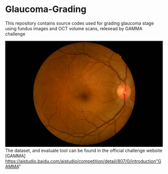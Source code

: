 # Glaucoma-Grading
This repository contains source codes used for grading glaucoma stage using fundus images and OCT volume scans, relesead by GAMMA challenge

![alt text](https://github.com/MarcosMF86/Glaucoma-Grading/blob/main/0101.jpg?raw=true)
The dataset, and evaluate tool can be found in the official challenge website [GAMMA]
https://aistudio.baidu.com/aistudio/competition/detail/807/0/introduction"GAMMA"

